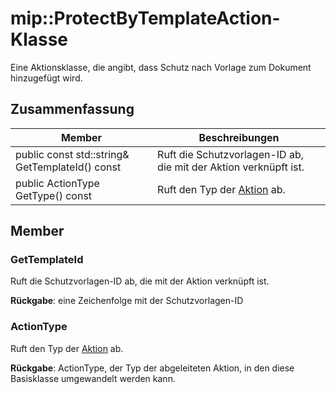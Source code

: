 # <a name="class-mipprotectbytemplateaction"></a>mip::ProtectByTemplateAction-Klasse 
Eine Aktionsklasse, die angibt, dass Schutz nach Vorlage zum Dokument hinzugefügt wird.
  
## <a name="summary"></a>Zusammenfassung
 Member                        | Beschreibungen                                
--------------------------------|---------------------------------------------
 public const std::string& GetTemplateId() const  |  Ruft die Schutzvorlagen-ID ab, die mit der Aktion verknüpft ist.
 public ActionType GetType() const  |  Ruft den Typ der [Aktion](class_mip_action.md) ab.
  
## <a name="members"></a>Member
  
### <a name="gettemplateid"></a>GetTemplateId
Ruft die Schutzvorlagen-ID ab, die mit der Aktion verknüpft ist.

  
**Rückgabe**: eine Zeichenfolge mit der Schutzvorlagen-ID
  
### <a name="actiontype"></a>ActionType
Ruft den Typ der [Aktion](class_mip_action.md) ab.

  
**Rückgabe**: ActionType, der Typ der abgeleiteten Aktion, in den diese Basisklasse umgewandelt werden kann.